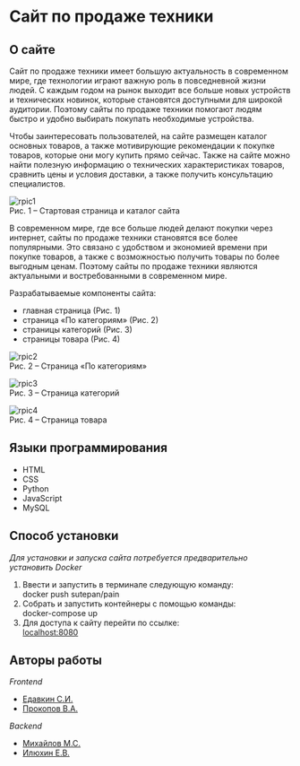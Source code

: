 # Сайт по продаже техники
## О сайте
Сайт по продаже техники имеет большую актуальность в современном
мире, где технологии играют важную роль в повседневной жизни людей. С 
каждым годом на рынок выходит все больше новых устройств и технических 
новинок, которые становятся доступными для широкой аудитории. Поэтому 
сайты по продаже техники помогают людям быстро и удобно выбирать 
покупать необходимые устройства.

Чтобы заинтересовать пользователей, на сайте размещен каталог 
основных товаров, а также мотивирующие рекомендации к покупке товаров, 
которые они могу купить прямо сейчас. Также на сайте можно найти 
полезную информацию о технических характеристиках товаров, сравнить 
цены и условия доставки, а также получить консультацию специалистов.  

![rpic1](img/readme_pics/readme_pic1.png)   
Рис. 1 – Стартовая страница и каталог сайта  

В современном мире, где все больше людей делают покупки через 
интернет, сайты по продаже техники становятся все более популярными. Это 
связано с удобством и экономией времени при покупке товаров, а также с 
возможностью получить товары по более выгодным ценам. Поэтому сайты 
по продаже техники являются актуальными и востребованными в 
современном мире.  

Разрабатываемые компоненты сайта:
* главная страница (Рис. 1)
* страница «По категориям» (Рис. 2)
* страницы категорий (Рис. 3)
* страницы товара (Рис. 4)

![rpic2](img/readme_pics/readme_pic2.png)  
Рис. 2 – Страница «По категориям»



![rpic3](img/readme_pics/readme_pic3.png)  
Рис. 3 – Страница категорий



![rpic4](img/readme_pics/readme_pic4.png)  
Рис. 4 – Страница товара

## Языки программирования
* HTML
* CSS
* Python
* JavaScript
* MySQL

## Способ установки  
*Для установки и запуска сайта потребуется предварительно установить Docker*
1. Ввести и запустить в терминале следующую команду:    
docker push sutepan/pain
2. Собрать и запустить контейнеры с помощью команды:    
docker-compose up
3. Для доступа к сайту перейти по ссылке:    
[localhost:8080](https://localhost:8080)
 
## Авторы работы  

*Frontend*  
* [Едавкин С.И.](https://github.com/StePUNK2002)  
* [Прокопов В.А.](https://github.com/ProkopovVsevolod)  

*Backend*  
* [Михайлов М.С.](https://github.com/mikhailovmc)  
* [Илюхин Е.В.](https://github.com/IVEvgenii)